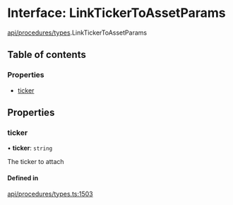 # Interface: LinkTickerToAssetParams

[api/procedures/types](../wiki/api.procedures.types).LinkTickerToAssetParams

## Table of contents

### Properties

- [ticker](../wiki/api.procedures.types.LinkTickerToAssetParams#ticker)

## Properties

### ticker

• **ticker**: `string`

The ticker to attach

#### Defined in

[api/procedures/types.ts:1503](https://github.com/PolymeshAssociation/polymesh-sdk/blob/8a9e72221/src/api/procedures/types.ts#L1503)
